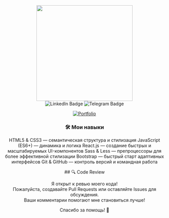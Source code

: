 
<div id="header" align="center">
  <img src="https://media1.giphy.com/media/v1.Y2lkPTc5MGI3NjExazNlc2JraWloMmIxM241OGtsc2tkZDNxaTI0MXlhd29qMTd6ZThyZiZlcD12MV9pbnRlcm5hbF9naWZfYnlfaWQmY3Q9Zw/78XCFBGOlS6keY1Bil/giphy.gif" width="300"/>
</div>
<div id="badges" align="center">
  <a href="https://www.linkedin.com/in/siarhey-pantsialeyenka-4537461a7" style="text-decoration:none">
    <img src="https://img.shields.io/badge/LinkedIn-blue?style=for-the-badge&logo=linkedin&logoColor=white" alt="LinkedIn Badge"/>
  </a>
  <a href="https://t.me/depstor_1" style="text-decoration:none">
    <img src="https://img.shields.io/badge/Telegram-blue?style=for-the-badge&logo=telegram&logoColor=white" alt="Telegram Badge"/>
  </a>
</div>
<div id="visit" align="center">
  <img src="https://komarev.com/ghpvc/?username=depst0r&style=flat-square&color=red" alt=""/>
</div>
<div id="leng" align="center">
  
[![Portfolio](https://img.shields.io/badge/Portfolio-🚀-blue)](https://depst0r.github.io/portfolio)
<div>
<h3>🛠️ Мои навыки</h3>
HTML5 & CSS3 — семантическая структура и стилизация
JavaScript (ES6+) — динамика и логика
React.js — создание быстрых и масштабируемых UI-компонентов
Sass & Less — препроцессоры для более эффективной стилизации
Bootstrap — быстрый старт адаптивных интерфейсов
Git & GitHub — контроль версий и командная работа  
</div>


<p>
  ## 🔍 Code Review

Я открыт к ревью моего кода!  
Пожалуйста, создавайте Pull Requests или оставляйте Issues для обсуждения.  
Ваши комментарии помогают мне становиться лучше!

Спасибо за помощь! 🙌
</p>
</div>

